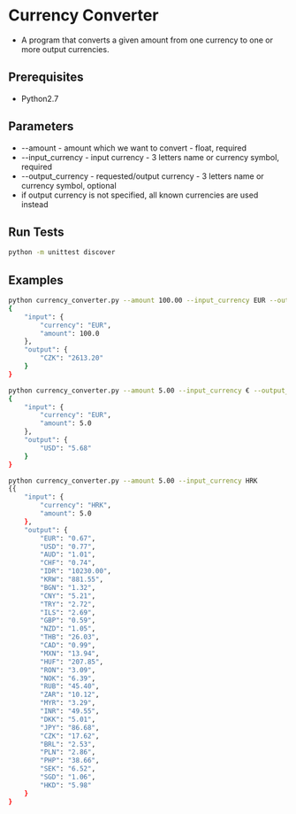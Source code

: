 # Currency Converter
- A program that converts a given amount from one currency to one or more output currencies.

## Prerequisites
- Python2.7

## Parameters
- --amount - amount which we want to convert - float, required
- --input_currency - input currency - 3 letters name or currency symbol, required
- --output_currency - requested/output currency - 3 letters name or currency symbol, optional
- if output currency is not specified, all known currencies are used instead

## Run Tests
```bash
python -m unittest discover
```

## Examples
```bash
python currency_converter.py --amount 100.00 --input_currency EUR --output_currency CZK
{
    "input": {
        "currency": "EUR",
        "amount": 100.0
    },
    "output": {
        "CZK": "2613.20"
    }
}
```

```bash
python currency_converter.py --amount 5.00 --input_currency € --output_currency $
{
    "input": {
        "currency": "EUR",
        "amount": 5.0
    },
    "output": {
        "USD": "5.68"
    }
}
```

```bash
python currency_converter.py --amount 5.00 --input_currency HRK
{{
    "input": {
        "currency": "HRK",
        "amount": 5.0
    },
    "output": {
        "EUR": "0.67",
        "USD": "0.77",
        "AUD": "1.01",
        "CHF": "0.74",
        "IDR": "10230.00",
        "KRW": "881.55",
        "BGN": "1.32",
        "CNY": "5.21",
        "TRY": "2.72",
        "ILS": "2.69",
        "GBP": "0.59",
        "NZD": "1.05",
        "THB": "26.03",
        "CAD": "0.99",
        "MXN": "13.94",
        "HUF": "207.85",
        "RON": "3.09",
        "NOK": "6.39",
        "RUB": "45.40",
        "ZAR": "10.12",
        "MYR": "3.29",
        "INR": "49.55",
        "DKK": "5.01",
        "JPY": "86.68",
        "CZK": "17.62",
        "BRL": "2.53",
        "PLN": "2.86",
        "PHP": "38.66",
        "SEK": "6.52",
        "SGD": "1.06",
        "HKD": "5.98"
    }
}
```